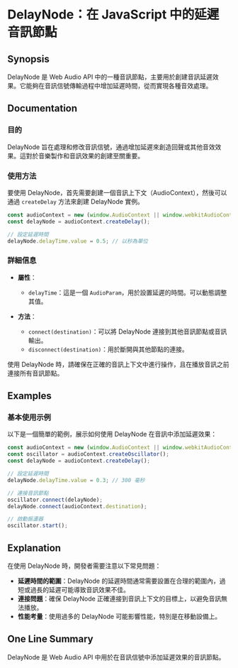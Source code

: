 <!--
Meta Description: # DelayNode：在 JavaScript 中的延遲音訊節點 ## Synopsis DelayNode 是 Web Audio API 中的一種音訊節點，主要用於創建音訊延遲效果。它能夠在音訊信號傳輸過程中增加延遲時間，從而實現各種音效處理。 ## Documentation ### 目的 ...
Meta Keywords: delaynode, audiocontext, const, window, javascript
-->

# DelayNode：在 JavaScript 中的延遲音訊節點

## Synopsis
DelayNode 是 Web Audio API 中的一種音訊節點，主要用於創建音訊延遲效果。它能夠在音訊信號傳輸過程中增加延遲時間，從而實現各種音效處理。

## Documentation
### 目的
DelayNode 旨在處理和修改音訊信號，通過增加延遲來創造回聲或其他音效效果。這對於音樂製作和音訊效果的創建至關重要。

### 使用方法
要使用 DelayNode，首先需要創建一個音訊上下文（AudioContext），然後可以通過 `createDelay` 方法來創建 DelayNode 實例。

```javascript
const audioContext = new (window.AudioContext || window.webkitAudioContext)();
const delayNode = audioContext.createDelay();

// 設定延遲時間
delayNode.delayTime.value = 0.5; // 以秒為單位
```

### 詳細信息
- **屬性**：
  - `delayTime`：這是一個 `AudioParam`，用於設置延遲的時間。可以動態調整其值。
  
- **方法**：
  - `connect(destination)`：可以將 DelayNode 連接到其他音訊節點或音訊輸出。
  - `disconnect(destination)`：用於斷開與其他節點的連接。

使用 DelayNode 時，請確保在正確的音訊上下文中進行操作，且在播放音訊之前連接所有音訊節點。

## Examples
### 基本使用示例
以下是一個簡單的範例，展示如何使用 DelayNode 在音訊中添加延遲效果：

```javascript
const audioContext = new (window.AudioContext || window.webkitAudioContext)();
const oscillator = audioContext.createOscillator();
const delayNode = audioContext.createDelay();

// 設定延遲時間
delayNode.delayTime.value = 0.3; // 300 毫秒

// 連接音訊節點
oscillator.connect(delayNode);
delayNode.connect(audioContext.destination);

// 啟動振盪器
oscillator.start();
```

## Explanation
在使用 DelayNode 時，開發者需要注意以下常見問題：
- **延遲時間的範圍**：DelayNode 的延遲時間通常需要設置在合理的範圍內，過短或過長的延遲可能導致音訊效果不佳。
- **連接問題**：確保 DelayNode 正確連接到音訊上下文的目標上，以避免音訊無法播放。
- **性能考量**：使用過多的 DelayNode 可能影響性能，特別是在移動設備上。

## One Line Summary
DelayNode 是 Web Audio API 中用於在音訊信號中添加延遲效果的音訊節點。